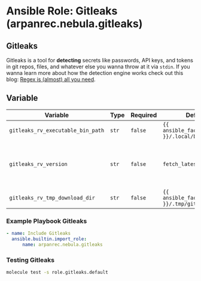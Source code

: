 # Ansible Role: Gitleaks (arpanrec.nebula.gitleaks)

## Gitleaks

Gitleaks is a tool for **detecting** secrets like passwords, API keys, and tokens in git repos, files, and whatever else
you wanna throw at it via `stdin`. If you wanna learn more about how the detection engine works check out this
blog: [Regex is (almost) all you need](https://lookingatcomputer.substack.com/p/regex-is-almost-all-you-need).

## Variable

| Variable                          | Type  | Required | Default                                      | Example  | Description                                                                                                                                            |
| --------------------------------- | ----- | -------- | -------------------------------------------- | -------- | ------------------------------------------------------------------------------------------------------------------------------------------------------ |
| `gitleaks_rv_executable_bin_path` | `str` | `false`  | `{{ ansible_facts.user_dir }}/.local/bin`    | -        | Install path for gitleaks.                                                                                                                             |
| `gitleaks_rv_version`             | `str` | `false`  | `fetch_latest_version`                       | `8.28.0` | Release version. If set to `fetch_latest_version`, it will fetch latest release from [Github releases](https://github.com/gitleaks/gitleaks/releases). |
| `gitleaks_rv_tmp_download_dir`    | `str` | `false`  | `{{ ansible_facts.user_dir }}/.tmp/gitleaks` | -        | Cache install directory.                                                                                                                               |

### Example Playbook Gitleaks

```yaml
- name: Include Gitleaks
  ansible.builtin.import_role:
      name: arpanrec.nebula.gitleaks
```

### Testing Gitleaks

```bash
molecule test -s role.gitleaks.default
```
